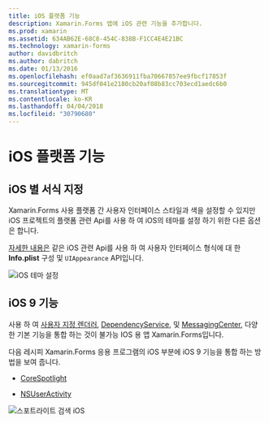 ```yaml
---
title: iOS 플랫폼 기능
description: Xamarin.Forms 앱에 iOS 관련 기능을 추가합니다.
ms.prod: xamarin
ms.assetid: 634AB62E-68C8-454C-838B-F1CC4E4E21BC
ms.technology: xamarin-forms
author: davidbritch
ms.author: dabritch
ms.date: 01/13/2016
ms.openlocfilehash: ef0aad7af3636911fba70667857ee9fbcf17853f
ms.sourcegitcommit: 945df041e2180cb20af08b83cc703ecd1aedc6b0
ms.translationtype: MT
ms.contentlocale: ko-KR
ms.lasthandoff: 04/04/2018
ms.locfileid: "30790680"
---
```

# <a name="ios-platform-features"></a>iOS 플랫폼 기능

## <a name="ios-specific-formatting"></a>iOS 별 서식 지정

Xamarin.Forms 사용 플랫폼 간 사용자 인터페이스 스타일과 색을 설정할 수 있지만 iOS 프로젝트의 플랫폼 관련 Api를 사용 하 여 iOS의 테마를 설정 하기 위한 다른 옵션은 합니다.

[자세한 내용은](theme.md) 같은 iOS 관련 Api를 사용 하 여 사용자 인터페이스 형식에 대 한 **Info.plist** 구성 및 `UIAppearance` API입니다.

![](images/status-white-sml.png "iOS 테마 설정")

## <a name="ios-9-features"></a>iOS 9 기능

사용 하 여 [사용자 지정 렌더러](~/xamarin-forms/app-fundamentals/custom-renderer/index.md), [DependencyService](~/xamarin-forms/app-fundamentals/dependency-service/index.md), 및 [MessagingCenter](~/xamarin-forms/app-fundamentals/messaging-center.md), 다양 한 기본 기능을 통합 하는 것이 불가능 IOS 용 앱 Xamarin.Forms입니다.

다음 레시피 Xamarin.Forms 응용 프로그램의 iOS 부분에 iOS 9 기능을 통합 하는 방법을 보여 줍니다.

* [CoreSpotlight](https://developer.xamarin.com/recipes/cross-platform/xamarin-forms/ios/core-spotlight-search/)

* [NSUserActivity](https://developer.xamarin.com/recipes/cross-platform/xamarin-forms/ios/nsuseractivity-search/)

![](images/corespotlight.png "스포트라이트 검색 iOS")

